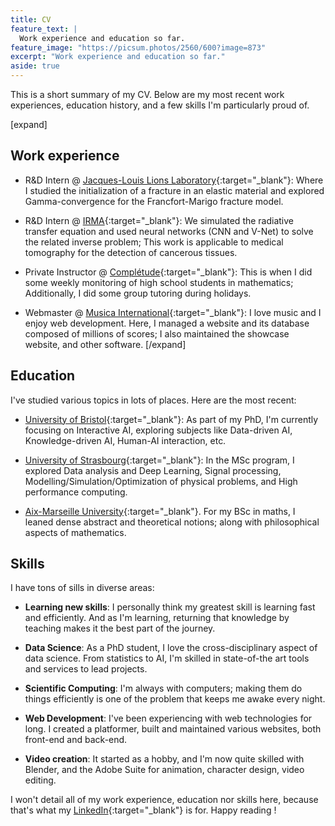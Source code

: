 ```yaml
---
title: CV
feature_text: |
  Work experience and education so far.
feature_image: "https://picsum.photos/2560/600?image=873"
excerpt: "Work experience and education so far."
aside: true
---
```


This is a short summary of my CV. Below are my most recent work experiences, education history, and a few skills I'm particularly proud of.

[expand]
## Work experience

- R&D Intern @ [Jacques-Louis Lions Laboratory](https://www.ljll.math.upmc.fr/en/the-laboratory/?lang=fr){:target="_blank"}: Where I studied the initialization of a fracture in an elastic material and explored Gamma-convergence for the Francfort-Marigo fracture model.

- R&D Intern @ [IRMA](https://irma.math.unistra.fr/){:target="_blank"}: We simulated the radiative transfer equation and used neural networks (CNN and V-Net) to solve the related inverse problem; This work is applicable to medical tomography for the detection of cancerous tissues.

- Private Instructor @ [Complétude](https://www.completude.com/){:target="_blank"}: This is when I did some weekly monitoring of high school students in mathematics; Additionally, I did some group tutoring during holidays.

- Webmaster @ [Musica International](https://www.musicanet.org/en/){:target="_blank"}: I love music and I enjoy web development. Here, I managed a website and its database composed of millions of scores; I also maintained the showcase website, and other software.
[/expand]

## Education

I've studied various topics in lots of places. Here are the most recent:
- [University of Bristol](https://www.bristol.ac.uk/cdt/interactive-ai/){:target="_blank"}: As part of my PhD, I'm currently focusing on Interactive AI, exploring subjects like Data-driven AI, Knowledge-driven AI, Human-AI interaction, etc.

- [University of Strasbourg](https://mathinfo.unistra.fr/){:target="_blank"}: In the MSc program, I explored Data analysis and Deep Learning, Signal processing, Modelling/Simulation/Optimization of physical problems, and High performance computing.

- [Aix-Marseille University](https://sciences.univ-amu.fr/fr){:target="_blank"}. For my BSc in maths, I leaned dense abstract and theoretical notions; along with philosophical aspects of mathematics. 

## Skills

I have tons of sills in diverse areas:
- __Learning new skills__: I personally think my greatest skill is learning fast and efficiently. And as I'm learning, returning that knowledge by teaching makes it the best part of the journey. 

- __Data Science__: As a PhD student, I love the cross-disciplinary aspect of data science. From statistics to AI, I'm skilled in state-of-the art tools and services to lead projects.

- __Scientific Computing__: I'm always with computers; making them do things efficiently is one of the problem that keeps me awake every night.

- __Web Development__: I've been experiencing with web technologies for long. I created a platformer, built and maintained various websites, both front-end and back-end. 

- __Video creation__: It started as a hobby, and I'm now quite skilled with Blender, and the Adobe Suite for animation, character design, video editing.

<!-- ### -->
I won't detail all of my work experience, education nor skills here, because that's what my [LinkedIn](https://www.linkedin.com/in/roussel-desmond-nzoyem/){:target="_blank"} is for. Happy reading !
